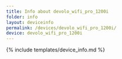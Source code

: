 ```yaml
---
title: Info about devolo_wifi_pro_1200i
folder: info
layout: deviceinfo
permalink: /devices/devolo_wifi_pro_1200i/
device: devolo_wifi_pro_1200i
---
```

{% include templates/device_info.md %}

